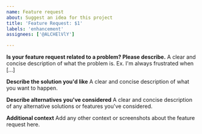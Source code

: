 ```yaml
---
name: Feature request
about: Suggest an idea for this project
title: 'Feature Request: $1'
labels: 'enhancement'
assignees: ['@ALCHElVlY']

---
```


**Is your feature request related to a problem? Please describe.**
A clear and concise description of what the problem is. Ex. I'm always frustrated when [...]

**Describe the solution you'd like**
A clear and concise description of what you want to happen.

**Describe alternatives you've considered**
A clear and concise description of any alternative solutions or features you've considered.

**Additional context**
Add any other context or screenshots about the feature request here.
